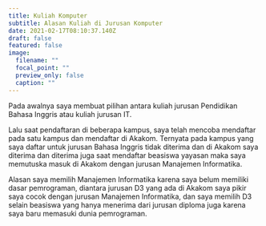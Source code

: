 ```yaml
---
title: Kuliah Komputer
subtitle: Alasan Kuliah di Jurusan Komputer
date: 2021-02-17T08:10:37.140Z
draft: false
featured: false
image:
  filename: ""
  focal_point: ""
  preview_only: false
  caption: ""
---
```

Pada awalnya saya membuat pilihan antara kuliah jurusan Pendidikan Bahasa Inggris atau kuliah jurusan IT.

Lalu saat pendaftaran di beberapa kampus, saya telah mencoba mendaftar pada satu kampus dan mendaftar di Akakom. Ternyata pada kampus yang saya daftar untuk jurusan Bahasa Inggris tidak diterima dan di Akakom saya diterima dan diterima juga saat mendaftar beasiswa yayasan maka saya memutuska masuk di Akakom dengan jurusan Manajemen Informatika.

Alasan saya memilih Manajemen Informatika karena saya belum memiliki dasar pemrograman, diantara jurusan D3 yang ada di Akakom saya pikir saya cocok dengan jurusan Manajemen Informatika, dan saya memilih D3 selain beasiswa yang hanya menerima dari jurusan diploma juga karena saya baru memasuki dunia pemrograman.